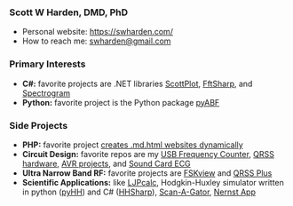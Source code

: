 ### Scott W Harden, DMD, PhD

* Personal website: https://swharden.com/
* How to reach me: swharden@gmail.com

### Primary Interests
* **C#:** favorite projects are .NET libraries [ScottPlot](https://github.com/swharden/ScottPlot), [FftSharp](https://github.com/swharden/FftSharp), and [Spectrogram](https://github.com/swharden/Spectrogram)
* **Python:** favorite project is the Python package [pyABF](https://github.com/swharden/pyABF)

### Side Projects
* **PHP:** favorite project [creates .md.html websites dynamically](https://github.com/swharden/md2html-php)
* **Circuit Design:** favorite repos are my [USB Frequency Counter](https://github.com/swharden/USB-Counter), [QRSS hardware](https://github.com/swharden/QRSS-hardware), [AVR projects](https://github.com/swharden/AVR-projects), and [Sound Card ECG](https://github.com/swharden/SoundCardECG)
* **Ultra Narrow Band RF:** favorite projects are [FSKview](https://github.com/swharden/FSKview) and [QRSS Plus](https://swharden.com/qrss/plus/)
* **Scientific Applications:** like [LJPcalc](https://github.com/swharden/LJPcalc), Hodgkin-Huxley simulator written in python ([pyHH](https://github.com/swharden/pyHH)) and C# ([HHSharp](https://github.com/swharden/HHSharp)), [Scan-A-Gator](https://github.com/swharden/Scan-A-Gator), [Nernst App](https://github.com/swharden/NernstApp)
